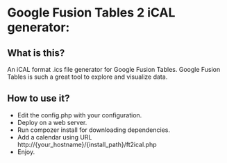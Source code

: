 Google Fusion Tables 2 iCAL generator:
======================================

What is this?
-------------

An iCAL format .ics file generator for Google Fusion Tables.
Google Fusion Tables is such a great tool to explore and visualize data.

How to use it?
--------------

* Edit the config.php with your configuration.
* Deploy on a web server.
* Run compozer install for downloading dependencies.
* Add a calendar using URL http://{your_hostname}/{install_path}/ft2ical.php
* Enjoy.
